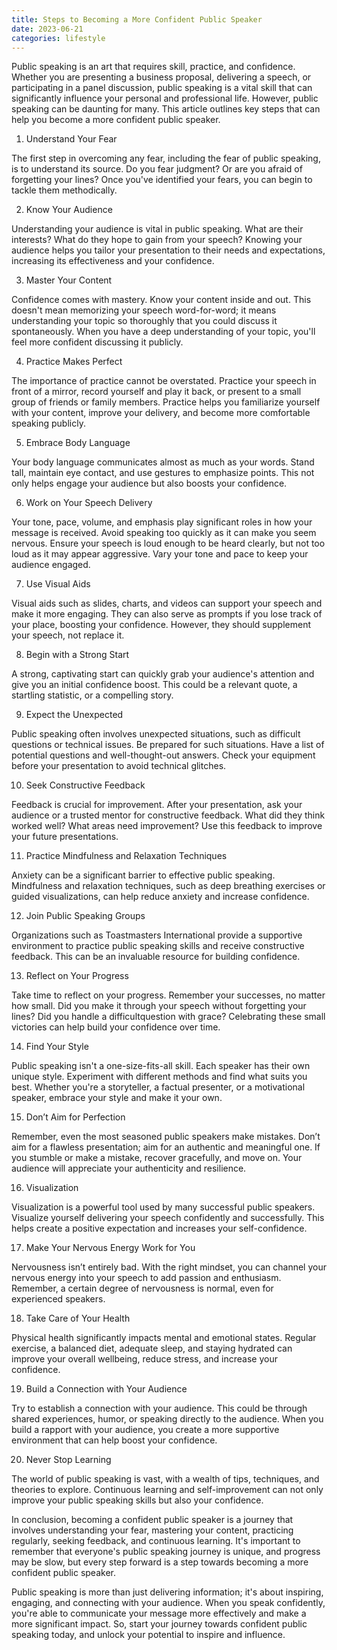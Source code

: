 ```yaml
---
title: Steps to Becoming a More Confident Public Speaker
date: 2023-06-21
categories: lifestyle
---
```



Public speaking is an art that requires skill, practice, and confidence. Whether you are presenting a business proposal, delivering a speech, or participating in a panel discussion, public speaking is a vital skill that can significantly influence your personal and professional life. However, public speaking can be daunting for many. This article outlines key steps that can help you become a more confident public speaker.

1. Understand Your Fear

The first step in overcoming any fear, including the fear of public speaking, is to understand its source. Do you fear judgment? Or are you afraid of forgetting your lines? Once you've identified your fears, you can begin to tackle them methodically.

2. Know Your Audience

Understanding your audience is vital in public speaking. What are their interests? What do they hope to gain from your speech? Knowing your audience helps you tailor your presentation to their needs and expectations, increasing its effectiveness and your confidence.

3. Master Your Content

Confidence comes with mastery. Know your content inside and out. This doesn't mean memorizing your speech word-for-word; it means understanding your topic so thoroughly that you could discuss it spontaneously. When you have a deep understanding of your topic, you'll feel more confident discussing it publicly.

4. Practice Makes Perfect

The importance of practice cannot be overstated. Practice your speech in front of a mirror, record yourself and play it back, or present to a small group of friends or family members. Practice helps you familiarize yourself with your content, improve your delivery, and become more comfortable speaking publicly.

5. Embrace Body Language

Your body language communicates almost as much as your words. Stand tall, maintain eye contact, and use gestures to emphasize points. This not only helps engage your audience but also boosts your confidence.

6. Work on Your Speech Delivery

Your tone, pace, volume, and emphasis play significant roles in how your message is received. Avoid speaking too quickly as it can make you seem nervous. Ensure your speech is loud enough to be heard clearly, but not too loud as it may appear aggressive. Vary your tone and pace to keep your audience engaged.

7. Use Visual Aids

Visual aids such as slides, charts, and videos can support your speech and make it more engaging. They can also serve as prompts if you lose track of your place, boosting your confidence. However, they should supplement your speech, not replace it.

8. Begin with a Strong Start

A strong, captivating start can quickly grab your audience's attention and give you an initial confidence boost. This could be a relevant quote, a startling statistic, or a compelling story.

9. Expect the Unexpected

Public speaking often involves unexpected situations, such as difficult questions or technical issues. Be prepared for such situations. Have a list of potential questions and well-thought-out answers. Check your equipment before your presentation to avoid technical glitches.

10. Seek Constructive Feedback

Feedback is crucial for improvement. After your presentation, ask your audience or a trusted mentor for constructive feedback. What did they think worked well? What areas need improvement? Use this feedback to improve your future presentations.

11. Practice Mindfulness and Relaxation Techniques

Anxiety can be a significant barrier to effective public speaking. Mindfulness and relaxation techniques, such as deep breathing exercises or guided visualizations, can help reduce anxiety and increase confidence.

12. Join Public Speaking Groups

Organizations such as Toastmasters International provide a supportive environment to practice public speaking skills and receive constructive feedback. This can be an invaluable resource for building confidence.

13. Reflect on Your Progress

Take time to reflect on your progress. Remember your successes, no matter how small. Did you make it through your speech without forgetting your lines? Did you handle a difficultquestion with grace? Celebrating these small victories can help build your confidence over time.

14. Find Your Style

Public speaking isn't a one-size-fits-all skill. Each speaker has their own unique style. Experiment with different methods and find what suits you best. Whether you're a storyteller, a factual presenter, or a motivational speaker, embrace your style and make it your own.

15. Don’t Aim for Perfection

Remember, even the most seasoned public speakers make mistakes. Don’t aim for a flawless presentation; aim for an authentic and meaningful one. If you stumble or make a mistake, recover gracefully, and move on. Your audience will appreciate your authenticity and resilience.

16. Visualization

Visualization is a powerful tool used by many successful public speakers. Visualize yourself delivering your speech confidently and successfully. This helps create a positive expectation and increases your self-confidence.

17. Make Your Nervous Energy Work for You

Nervousness isn’t entirely bad. With the right mindset, you can channel your nervous energy into your speech to add passion and enthusiasm. Remember, a certain degree of nervousness is normal, even for experienced speakers.

18. Take Care of Your Health

Physical health significantly impacts mental and emotional states. Regular exercise, a balanced diet, adequate sleep, and staying hydrated can improve your overall wellbeing, reduce stress, and increase your confidence.

19. Build a Connection with Your Audience

Try to establish a connection with your audience. This could be through shared experiences, humor, or speaking directly to the audience. When you build a rapport with your audience, you create a more supportive environment that can help boost your confidence.

20. Never Stop Learning

The world of public speaking is vast, with a wealth of tips, techniques, and theories to explore. Continuous learning and self-improvement can not only improve your public speaking skills but also your confidence.

In conclusion, becoming a confident public speaker is a journey that involves understanding your fear, mastering your content, practicing regularly, seeking feedback, and continuous learning. It's important to remember that everyone's public speaking journey is unique, and progress may be slow, but every step forward is a step towards becoming a more confident public speaker.

Public speaking is more than just delivering information; it's about inspiring, engaging, and connecting with your audience. When you speak confidently, you're able to communicate your message more effectively and make a more significant impact. So, start your journey towards confident public speaking today, and unlock your potential to inspire and influence.